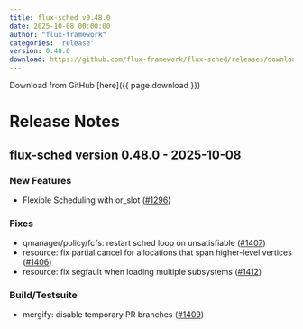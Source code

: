 ```yaml
---
title: flux-sched v0.48.0
date: 2025-10-08 00:00:00
author: "flux-framework"
categories: 'release'
version: 0.48.0
download: https://github.com/flux-framework/flux-sched/releases/download/v0.48.0/flux-sched-0.48.0.tar.gz
---
```


Download from GitHub [here]({{ page.download }})

# Release Notes

flux-sched version 0.48.0 - 2025-10-08
--------------------------------------

### New Features
 * Flexible Scheduling with or_slot ([#1296](https://github.com/flux-framework/flux-sched/issues/1296))

### Fixes
 * qmanager/policy/fcfs: restart sched loop on unsatisfiable ([#1407](https://github.com/flux-framework/flux-sched/issues/1407))
 * resource: fix partial cancel for allocations that span
    higher-level vertices ([#1406](https://github.com/flux-framework/flux-sched/issues/1406))
 * resource: fix segfault when loading multiple subsystems ([#1412](https://github.com/flux-framework/flux-sched/issues/1412))

### Build/Testsuite
 * mergify: disable temporary PR branches ([#1409](https://github.com/flux-framework/flux-sched/issues/1409))

